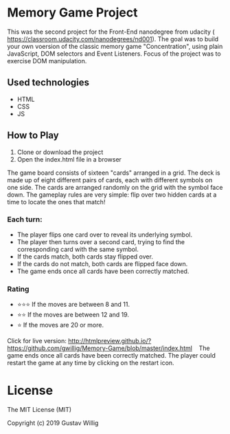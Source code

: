 # Memory Game Project
This was the second project for the Front-End nanodegree from udacity ( https://classroom.udacity.com/nanodegrees/nd001).  The goal was to build your own voersion of the classic memory game "Concentration", using plain JavaScript, DOM selectors and Event Listeners.
Focus of the project was to exercise DOM manipulation.
## Used technologies
* HTML
* CSS
* JS

## How to Play
1. Clone or download the project
2. Open the index.html file in a browser 

The game board consists of sixteen "cards" arranged in a grid. The deck is made up of eight different pairs of cards, each with different symbols on one side. The cards are arranged randomly on the grid with the symbol face down. The gameplay rules are very simple: flip over two hidden cards at a time to locate the ones that match!

### Each turn:

* The player flips one card over to reveal its underlying symbol.
* The player then turns over a second card, trying to find the corresponding card with the same symbol.
* If the cards match, both cards stay flipped over.
* If the cards do not match, both cards are flipped face down.
* The game ends once all cards have been correctly matched.

### Rating

* ⭐️⭐️⭐️ If the moves are between 8 and 11.
* ⭐️⭐️ If the moves are between 12 and 19.
* ⭐️ If the moves are 20 or more.

Click for live version: http://htmlpreview.github.io/?https://github.com/gwillig/Memory-Game/blob/master/index.html &nbsp;&nbsp;
The game ends once all cards have been correctly matched. The player could restart the game at any time by clicking on the restart icon.

# License
The MIT License (MIT)

Copyright (c) 2019 Gustav Willig

